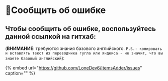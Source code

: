 # 🐞Сообщить об ошибке

## Чтобы сообщить об ошибке, воспользуйтесь данной ссылкой на гитхаб:

\(**ВНИМАНИЕ**: требуются знания базового английского. `P.S.: копировать и вставлять текст из переводчика гугла или яндекса - не значит, что вы знаете базовый английский`\):

{% embed url="https://github.com/LoneDev6/ItemsAdder/issues" caption="" %}

